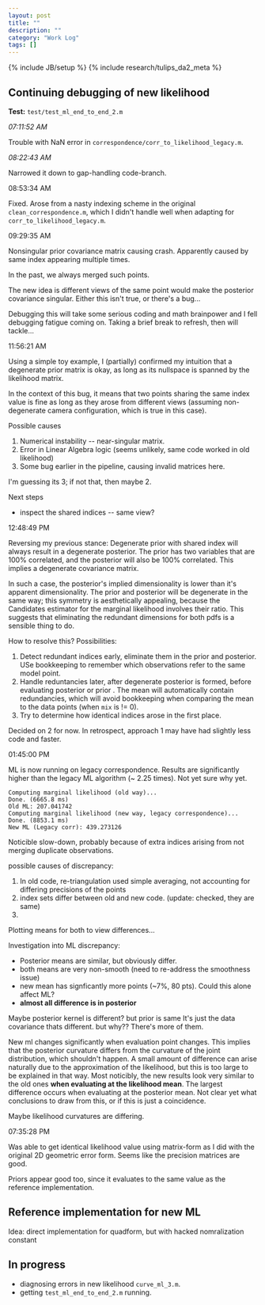 ```yaml
---
layout: post
title: ""
description: ""
category: "Work Log"
tags: []
---
```

{% include JB/setup %}
{% include research/tulips_da2_meta %}


Continuing debugging of new likelihood
------------------------------------------------

**Test:** `test/test_ml_end_to_end_2.m`

*07:11:52 AM*

Trouble with NaN error in `correspondence/corr_to_likelihood_legacy.m`.

*08:22:43 AM*

Narrowed it down to gap-handling code-branch.

08:53:34 AM

Fixed. Arose from a nasty indexing scheme in the original `clean_correspondence.m`, which I didn't handle well when adapting for `corr_to_likelihood_legacy.m`.

09:29:35 AM

Nonsingular prior covariance matrix causing crash.  Apparently caused by same index appearing multiple times.

In the past, we always merged such points.

The new idea is different views of the same point would make the posterior covariance singular.  Either this isn't true, or there's a bug...

Debugging this will take some serious coding and math brainpower and I fell debugging fatigue coming on.  Taking a brief break to refresh, then will tackle...

11:56:21 AM

Using a simple toy example, I (partially) confirmed my intuition that a degenerate prior matrix is okay, as long as its nullspace is spanned by the likelihood matrix.  

In the context of this bug, it means that two points sharing the same index value is fine as long as they arose from different views (assuming non-degenerate camera configuration, which is true in this case).

Possible causes

1. Numerical instability -- near-singular matrix.
2. Error in Linear Algebra logic (seems unlikely, same code worked in old likelihood)
3. Some bug earlier in the pipeline, causing invalid matrices here.

I'm guessing its 3; if not that, then maybe 2.

Next steps

* inspect the shared indices -- same view?

12:48:49 PM

Reversing my previous stance:  Degenerate prior with shared index will always result in a degenerate posterior.  The prior has two variables that are 100% correlated, and the posterior will also be 100% correlated.  This implies a degenerate covariance matrix.

In such a case, the posterior's implied dimensionality is lower than it's apparent dimensionality.  The prior and posterior will be degenerate in the same way; this symmetry is aesthetically appealing, because the Candidates estimator for the marginal likelihood involves their ratio.  This suggests that eliminating the redundant dimensions for both pdfs is a sensible thing to do.

How to resolve this?  Possibilities:
    
1. Detect redundant indices early, eliminate them in the prior and posterior.  USe bookkeeping to remember which observations refer to the same model point.
2. Handle reduntancies later, after degenerate posterior is formed, before evaluating posterior or prior .  The mean will automatically contain redundancies, which will avoid bookkeeping when comparing the mean to the data points (when `mix` is != 0).
3. Try to determine how identical indices arose in the first place.

Decided on 2 for now.  In retrospect, approach 1 may have had slightly less code and faster.

01:45:00 PM

ML is now running on legacy correspondence.  Results are significantly higher than the legacy ML algorithm (~ 2.25 times).  Not yet sure why yet.

    Computing marginal likelihood (old way)...
    Done. (6665.8 ms)
    Old ML: 207.041742
    Computing marginal likelihood (new way, legacy correspondence)...
    Done. (8853.1 ms)
    New ML (Legacy corr): 439.273126

Noticible slow-down, probably because of extra indices arising from not merging duplicate observations.

possible causes of discrepancy:
    
1. In old code, re-triangulation used simple averaging, not accounting for differing precisions of the points 
2. index sets differ between old and new code.  (update: checked, they are same)
3. 

Plotting means for both to view differences...

Investigation into ML discrepancy:

* Posterior means are similar, but obviously differ.
* both means are very non-smooth (need to re-address the smoothness issue)
* new mean has signficantly more points (~7%, 80 pts).  Could this alone affect ML?
* **almost all difference is in posterior**


Maybe posterior kernel is different?  but prior is same
It's just the data covariance thats different.
but why??  There's more of them.

New ml changes significantly when evaluation point changes.  This implies that the posterior curvature differs from the curvature of the joint distribution, which shouldn't happen.  A small amount of difference can arise naturally due to the approximation of the likelihood, but this is too large to be explained in that way.  Most noticibly, the new results look very similar to the old ones **when evaluating at the likelihood mean**.  The largest difference occurs when evaluating at the posterior mean.  Not clear yet what conclusions to draw from this, or if this is just a coincidence.

Maybe likelihood curvatures are differing.

07:35:28 PM

Was able to get identical likelihood value using matrix-form as I did with the original 2D geometric error form.  Seems like the precision matrices are good.

Priors appear good too, since it evaluates to the same value as the reference implementation.


Reference implementation for new ML
----------------------------------
Idea: direct implementation for quadform, but with hacked nomralization constant

In progress
----------------

* diagnosing errors in new likelihood `curve_ml_3.m`.
* getting `test_ml_end_to_end_2.m` running.




